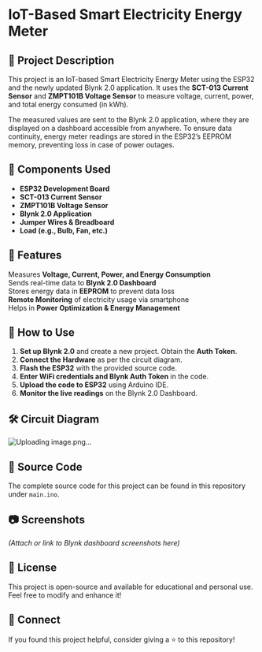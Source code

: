 # IoT-Based Smart Electricity Energy Meter

## 📌 Project Description
This project is an IoT-based Smart Electricity Energy Meter using the ESP32 and the newly updated Blynk 2.0 application. It uses the **SCT-013 Current Sensor** and **ZMPT101B Voltage Sensor** to measure voltage, current, power, and total energy consumed (in kWh). 

The measured values are sent to the Blynk 2.0 application, where they are displayed on a dashboard accessible from anywhere. To ensure data continuity, energy meter readings are stored in the ESP32’s EEPROM memory, preventing loss in case of power outages.

## 🔧 Components Used
- **ESP32 Development Board**
- **SCT-013 Current Sensor**
- **ZMPT101B Voltage Sensor**
- **Blynk 2.0 Application**
- **Jumper Wires & Breadboard**
- **Load (e.g., Bulb, Fan, etc.)**

## 📡 Features
Measures **Voltage, Current, Power, and Energy Consumption**  
Sends real-time data to **Blynk 2.0 Dashboard**  
Stores energy data in **EEPROM** to prevent data loss  
**Remote Monitoring** of electricity usage via smartphone  
Helps in **Power Optimization & Energy Management**  

## 📜 How to Use
1. **Set up Blynk 2.0** and create a new project. Obtain the **Auth Token**.
2. **Connect the Hardware** as per the circuit diagram.
3. **Flash the ESP32** with the provided source code.
4. **Enter WiFi credentials and Blynk Auth Token** in the code.
5. **Upload the code to ESP32** using Arduino IDE.
6. **Monitor the live readings** on the Blynk 2.0 Dashboard.

## 🛠 Circuit Diagram
![Uploading image.png…]()


## 📝 Source Code
The complete source code for this project can be found in this repository under `main.ino`.

## 📷 Screenshots
*(Attach or link to Blynk dashboard screenshots here)*

## 📌 License
This project is open-source and available for educational and personal use. Feel free to modify and enhance it!

## 🔗 Connect
If you found this project helpful, consider giving a ⭐ to this repository!
